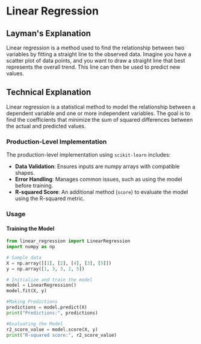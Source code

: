 # Linear Regression

## Layman's Explanation

Linear regression is a method used to find the relationship between two variables by fitting a straight line to the observed data. Imagine you have a scatter plot of data points, and you want to draw a straight line that best represents the overall trend. This line can then be used to predict new values.

## Technical Explanation

Linear regression is a statistical method to model the relationship between a dependent variable and one or more independent variables. The goal is to find the coefficients that minimize the sum of squared differences between the actual and predicted values.

### Production-Level Implementation

The production-level implementation using `scikit-learn` includes:
- **Data Validation**: Ensures inputs are numpy arrays with compatible shapes.
- **Error Handling**: Manages common issues, such as using the model before training.
- **R-squared Score**: An additional method (`score`) to evaluate the model using the R-squared metric.

### Usage

#### Training the Model

```python
from linear_regression import LinearRegression
import numpy as np

# Sample data
X = np.array([[1], [2], [4], [3], [5]])
y = np.array([1, 3, 3, 2, 5])

# Initialize and train the model
model = LinearRegression()
model.fit(X, y)

#Making Predictions
predictions = model.predict(X)
print("Predictions:", predictions)

#Evaluating the Model
r2_score_value = model.score(X, y)
print("R-squared score:", r2_score_value)
